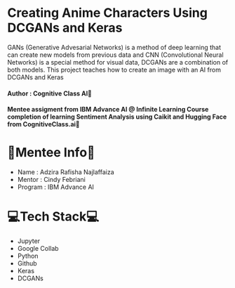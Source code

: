 # Creating Anime Characters Using DCGANs and Keras
GANs (Generative Advesarial Networks) is a method of deep learning that can create new models from previous data and CNN (Convolutional Neural Networks) is a special method for visual data, DCGANs are a combination of both models. 
This project teaches how to create an image with an AI from DCGANs and Keras

#### Author : Cognitive Class AI🤖

#### Mentee assigment from IBM Advance AI @ Infinite Learning Course completion of learning Sentiment Analysis using Caikit and Hugging Face from CognitiveClass.ai🤖


# 🐣Mentee Info🐣
- Name    : Adzira Rafisha Najlaffaiza
- Mentor  : Cindy Febriani
- Program : IBM Advance AI
  

# 💻Tech Stack💻  
- Jupyter
- Google Collab
- Python
- Github
- Keras
- DCGANs
